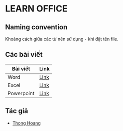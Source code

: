 # LEARN OFFICE

## Naming convention

Khoảng cách giữa các từ nên sử dụng `-` khi đặt tên file.

## Các bài viết

| Bài viết   | Link               |
| ---------- | ------------------ |
| Word       | [Link][word]       |
| Excel      | [Link][excel]      |
| Powerpoint | [Link][powerpoint] |


## Tác giả

- [Thong Hoang][thonghp]

[word]: Word.md
[excel]: Excel.md
[powerpoint]: Powerpoint.md
[thonghp]: https://github.com/thonghp
